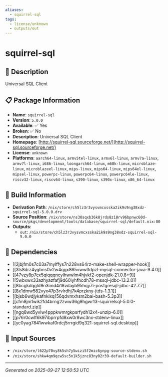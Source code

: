 ```yaml
---
aliases:
  - squirrel-sql
tags:
  - license/unknown
  - outputs/out
---
```


# squirrel-sql

## 📝 Description

Universal SQL Client

## 📋 Package Information

- **Name**: `squirrel-sql`
- **Version**: `5.0.0`
- **Available**: ✅ Yes
- **Broken**: ✅ No
- **Description**: Universal SQL Client
- **Homepage**: [http://squirrel-sql.sourceforge.net/](http://squirrel-sql.sourceforge.net/)
- **License**: `unknown`
- **Platforms**: `aarch64-linux`, `armv5tel-linux`, `armv6l-linux`, `armv7a-linux`, `armv7l-linux`, `i686-linux`, `loongarch64-linux`, `m68k-linux`, `microblaze-linux`, `microblazeel-linux`, `mips-linux`, `mips64-linux`, `mips64el-linux`, `mipsel-linux`, `powerpc-linux`, `powerpc64-linux`, `powerpc64le-linux`, `riscv32-linux`, `riscv64-linux`, `s390-linux`, `s390x-linux`, `x86_64-linux`

## 🔧 Build Information

- **Derivation Path**: `/nix/store/ch5lz3r3vysvmcxsska2ik9s9ng38xdz-squirrel-sql-5.0.0.drv`
- **Source Position**: `/nix/store/ns30sqxb36k8jrds8z18rv96bpnwc60d-source/pkgs/development/tools/database/squirrel-sql/default.nix:80`
- **Outputs**:
  - `out`:  `/nix/store/ch5lz3r3vysvmcxsska2ik9s9ng38xdz-squirrel-sql-5.0.0`

## 🔗 Dependencies

- [[2jbjfm0s7c03a7mylffys7n228vs64rz-make-shell-wrapper-hook]]
- [[3ls8drz4ygbns0v2w4qgx865vww3dpzl-mysql-connector-java-9.4.0]]
- [[47vzy8p7cx5qiqqqncylhwwlm4hjvkf2-openjdk-21.0.8+9]]
- [[5wbxwx33azhyazfafj9d60iyhfhcdh78-mssql-jdbc-13.2.0]]
- [[8bcgkdqgld9n3imd4i18vdayb95hqy7i-postgresql-jdbc-42.7.7]]
- [[8x1dmw582vyx47p3rvlrdhj7k4przkny-jtds-1.3.1]]
- [[bjsb6wdjykafnkixq156qdvmxhsm2bai-bash-5.3p3]]
- [[cfm8jm1wik2fd4brng2zww36g9hgwr13-squirrelsql-5.0.0-standard.zip]]
- [[ngq8wd5yvlw4pppkwmrgkpsrfydh12x4-unzip-6.0]]
- [[p76r0cwlf6k97ibprrpfd8xw0r8wc3nx-stdenv-linux]]
- [[yc0yag7841wwkaf0rdcj5rrrgid9q321-squirrel-sql.desktop]]

## 📁 Input Sources

- `/nix/store/l622p70vy8k5sh7y5wizi5f2mic6ynpg-source-stdenv.sh`
- `/nix/store/shkw4qm9qcw5sc5n1k5jznc83ny02r39-default-builder.sh`

---
*Generated on 2025-09-27 12:50:53 UTC*
